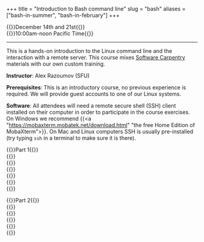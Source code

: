+++
title = "Introduction to Bash command line"
slug = "bash"
aliases = ["bash-in-summer", "bash-in-february"]
+++

{{<cor>}}December 14th and 21st{{</cor>}}\
{{<cgr>}}10:00am-noon Pacific Time{{</cgr>}}

<!-- Course materials will be added here shortly before the start of the course. -->

---

This is a hands-on introduction to the Linux command line and the interaction with a remote server. This
course mixes <a href="https://software-carpentry.org" target="_blank">Software Carpentry</a> materials with
our own custom training.

**Instructor**: Alex Razoumov (SFU)

**Prerequisites**: This is an introductory course, no previous experience is required. We will provide
guest accounts to one of our Linux systems.

**Software**: All attendees will need a remote secure shell (SSH) client installed on their computer in order
to participate in the course exercises. On Windows we recommend {{<a
"https://mobaxterm.mobatek.net/download.html" "the free Home Edition of MobaXterm">}}. On Mac and Linux
computers SSH is usually pre-installed (try typing `ssh` in a terminal to make sure it is there).

{{<cor>}}Part 1{{</cor>}} \
{{<linktitle url="../bash/bash-01-intro" text="Introduction">}} \
{{<linktitle url="../bash/bash-02-filesystem" text="Navigating the filesystem">}} \
{{<linktitle url="../bash/bash-03-creating-moving-copying" text="Creating, moving and copying things">}} \
{{<linktitle url="../bash/bash-04-tar-gzip" text="Archives and compression">}} \
{{<linktitle url="../bash/bash-05-file-transfer" text="Transferring files to/from remote computers">}} \
{{<linktitle url="../bash/bash-06-wildcards-redirection-pipes" text="Wildcards, redirection, pipes, and aliases">}}

<!-- {{<nolinktitle>}}Introduction{{</nolinktitle>}} \ -->
<!-- {{<nolinktitle>}}Navigating the filesystem{{</nolinktitle>}} \ -->
<!-- {{<nolinktitle>}}Creating, moving and copying things{{</nolinktitle>}} \ -->
<!-- {{<nolinktitle>}}Archives and compression{{</nolinktitle>}} \ -->
<!-- {{<nolinktitle>}}Transferring files to/from remote computers{{</nolinktitle>}} \ -->
<!-- {{<nolinktitle>}}Wildcards, redirection, pipes, and aliases{{</nolinktitle>}} -->

{{<cor>}}Part 2{{</cor>}} \
{{<linktitle url="../bash/bash-07-loops" text="Loops">}} \
{{<linktitle url="../bash/bash-08-scripts-functions" text="Bash scripts and functions, and variables">}} \
{{<linktitle url="../bash/bash-09-grep-find" text="Finding things with `grep` and `find`">}} \
{{<linktitle url="../bash/bash-10-text-manipulation" text="Text manipulation">}} \
{{<linktitle url="../bash/bash-11-other" text="Other topics">}}

<!-- {{<cor>}}Zoom: afternoon session (Marie){{</cor>}} \ -->
<!-- {{<cgr>}}1:30pm-4:30pm Pacific{{</cgr>}} \ -->
<!-- {{<nolinktitle>}}Loops{{</nolinktitle>}} -->
<!-- {{<nolinktitle>}}Bash scripts and functions, and variables{{</nolinktitle>}} \ -->
<!-- {{<nolinktitle>}}Finding things{{</nolinktitle>}} \ -->
<!-- {{<nolinktitle>}}Text manipulation{{</nolinktitle>}} \ -->
<!-- {{<nolinktitle>}}Advanced tools{{</nolinktitle>}} -->
